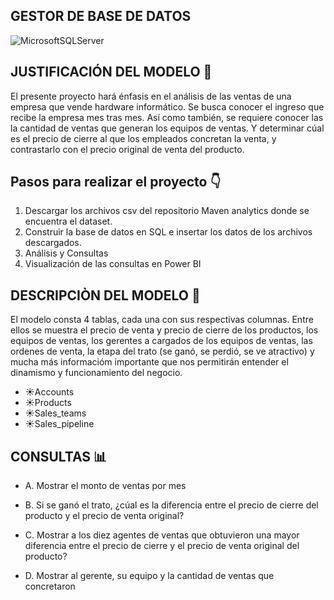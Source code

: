 ## GESTOR DE BASE DE DATOS
![MicrosoftSQLServer](https://img.shields.io/badge/Microsoft%20SQL%20Server-CC2927?style=for-the-badge&logo=microsoft%20sql%20server&logoColor=white)


## JUSTIFICACIÓN DEL MODELO 🦾
El presente proyecto hará énfasis en el análisis de las ventas de una empresa que vende hardware informático. Se busca conocer el ingreso que recibe la 
empresa mes tras mes. Así como también, se requiere conocer las la cantidad de ventas que generan los equipos de ventas. Y determinar cúal es el precio de cierre 
al que los empleados concretan la venta, y contrastarlo con el precio original de venta del producto.

## Pasos para realizar el proyecto 👇
  1. Descargar los archivos csv del repositorio Maven analytics donde se encuentra el dataset. 
  2. Construir la base de datos en SQL e insertar los datos de los archivos descargados.
  3. Análisis y Consultas
  4. Visualización de las consultas en Power BI

## DESCRIPCIÒN DEL MODELO 📄
El modelo consta 4 tablas, cada una con sus respectivas columnas.
Entre ellos se muestra el precio de venta y precio de cierre de los productos, los equipos de ventas, los gerentes a cargados de los equipos de ventas,
las ordenes de venta, la etapa del trato (se ganó, se perdió, se ve atractivo) y mucha más informacióm importante que nos permitirán 
entender el dinamismo y funcionamiento del negocio.

 *  ☀Accounts 
 *  ☀Products 
 *  ☀Sales_teams
 *  ☀Sales_pipeline

    
## CONSULTAS 📊

* A. Mostrar el monto de ventas por mes
  
* B. Si se ganó el trato, ¿cúal es la diferencia entre el precio de cierre del producto y el precio de venta original?

* C. Mostrar a los diez agentes de ventas que obtuvieron una mayor diferencia entre el precio de cierre y el precio de venta original del producto?

* D. Mostrar al gerente, su equipo y la cantidad de ventas que concretaron





